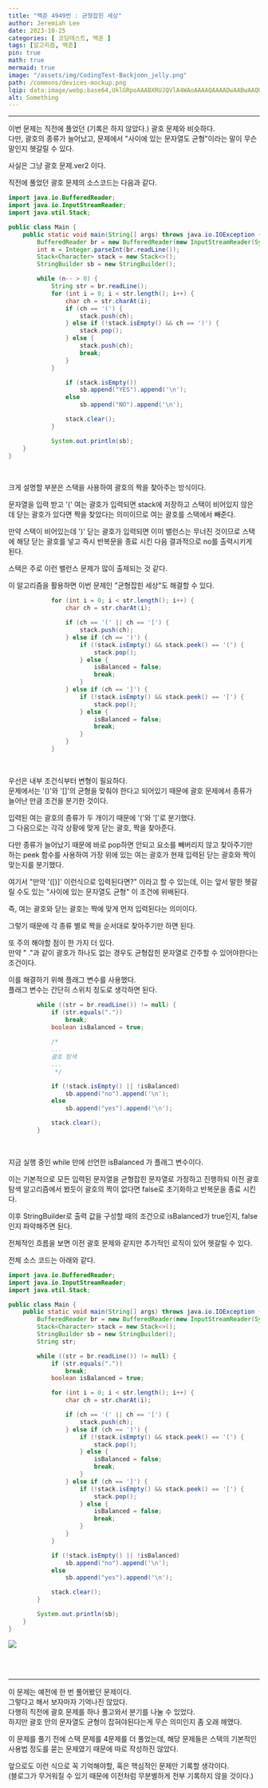 ```yaml
---
title: "백준 4949번 : 균형잡힌 세상"
author: Jeremiah Lee
date: 2023-10-25
categories: [ 코딩테스트, 백준 ]
tags: [알고리즘, 백준]
pin: true
math: true
mermaid: true
image: "/assets/img/CodingTest-Backjoon_jelly.png"
path: /commons/devices-mockup.png
lqip: data:image/webp;base64,UklGRpoAAABXRUJQVlA4WAoAAAAQAAAADwAABwAAQUxQSDIAAAARL0AmbZurmr57yyIiqE8oiG0bejIYEQTgqiDA9vqnsUSI6H+oAERp2HZ65qP/VIAWAFZQOCBCAAAA8AEAnQEqEAAIAAVAfCWkAALp8sF8rgRgAP7o9FDvMCkMde9PK7euH5M1m6VWoDXf2FkP3BqV0ZYbO6NA/VFIAAAA
alt: Something
---
```

***

이번 문제는 직전에 풀었던 (기록은 하지 않았다.) 괄호 문제와 비슷하다.   
다만, 괄호의 종류가 늘어났고, 문제에서 "사이에 있는 문자열도 균형"이라는 말이
무슨 말인지 헷갈릴 수 있다.

사실은 그냥 괄호 문제.ver2 이다.

직전에 풀었던 괄호 문제의 소스코드는 다음과 같다.
```java
import java.io.BufferedReader;
import java.io.InputStreamReader;
import java.util.Stack;

public class Main {
    public static void main(String[] args) throws java.io.IOException {
        BufferedReader br = new BufferedReader(new InputStreamReader(System.in));
        int n = Integer.parseInt(br.readLine());
        Stack<Character> stack = new Stack<>();
        StringBuilder sb = new StringBuilder();

        while (n-- > 0) {
            String str = br.readLine();
            for (int i = 0; i < str.length(); i++) {
                char ch = str.charAt(i);
                if (ch == '(') {
                    stack.push(ch);
                } else if (!stack.isEmpty() && ch == ')') {
                    stack.pop();
                } else {
                    stack.push(ch);
                    break;
                }
            }

                if (stack.isEmpty())
                    sb.append("YES").append('\n');
                else
                    sb.append("NO").append('\n');

                stack.clear();
            }

            System.out.println(sb);
    }
}
```
<br>

크게 설명할 부분은 스택을 사용하여 괄호의 짝을 찾아주는 방식이다.   

문자열을 입력 받고 '(' 여는 괄호가 입력되면 stack에 저장하고
스택이 비어있지 않은데 닫는 괄호가 있다면 짝을 찾았다는 의미이므로
여는 괄호를 스택에서 빼준다.   

만약 스택이 비어있는데 ')' 닫는 괄호가 입력되면 이미 밸런스는 무너진 것이므로
스택에 해당 닫는 괄호를 넣고 즉시 반복문을 종료 시킨 다음
결과적으로 no를 출력시키게 된다.

스택은 주로 이런 밸런스 문제가 많이 출제되는 것 같다.

이 알고리즘을 활용하면 이번 문제인 "균형잡힌 세상"도 해결할 수 있다.

```java
            for (int i = 0; i < str.length(); i++) {
                char ch = str.charAt(i);

                if (ch == '(' || ch == '[') {
                    stack.push(ch);
                } else if (ch == ')') {
                    if (!stack.isEmpty() && stack.peek() == '(') {
                        stack.pop();
                    } else {
                        isBalanced = false;
                        break;
                    }
                } else if (ch == ']') {
                    if (!stack.isEmpty() && stack.peek() == '[') {
                        stack.pop();
                    } else {
                        isBalanced = false;
                        break;
                    }
                }
            }
```
<br>

우선은 내부 조건식부터 변형이 필요하다.   
문제에서는 '()'와 '[]'의 균형을 맞춰야 한다고 되어있기 때문에
괄호 문제에서 종류가 늘어난 만큼 조건을 분기한 것이다.

입력된 여는 괄호의 종류가 두 개이기 때문에 '('와 '['로 분기했다.   
그 다음으로는 각각 상황에 맞게 닫는 괄호, 짝을 찾아준다.

다만 종류가 늘어났기 때문에 바로 pop하면 안되고 요소를 빼버리지 않고 찾아주기만 하는
peek 함수를 사용하여 가장 위에 있는 여는 괄호가 현재 입력된 닫는 괄호와 짝이 맞는지를 분기했다.

여기서 "만약 '([)]' 이런식으로 입력된다면?" 이라고 할 수 있는데, 
이는 앞서 말한 헷갈릴 수도 있는 "사이에 있는 문자열도 균형" 이 조건에 위배된다.

즉, 여는 괄호와 닫는 괄호는 짝에 맞게 먼저 입력된다는 의미이다.

그렇기 때문에 각 종류 별로 짝을 순서대로 찾아주기만 하면 된다.

또 주의 해야할 점이 한 가지 더 있다.   
만약 " ."과 같이 괄호가 하나도 없는 경우도 균형잡힌 문자열로 간주할 수 있어야한다는 조건이다.

이를 해결하기 위해 플래그 변수를 사용했다.   
플래그 변수는 간단히 스위치 정도로 생각하면 된다.

```java
        while ((str = br.readLine()) != null) {
            if (str.equals("."))
                break;
            boolean isBalanced = true;
            
            /*
            ...
            괄호 탐색
            ...
             */

            if (!stack.isEmpty() || !isBalanced)
                sb.append("no").append('\n');
            else
                sb.append("yes").append('\n');

            stack.clear();
        }
```
<br>

지금 실행 중인 while 만에 선언한 isBalanced 가 플래그 변수이다.   

이는 기본적으로 모든 입력된 문자열을 균형잡힌 문자열로 가정하고 진행하되
이전 괄호 탐색 알고리즘에서 봤듯이 괄호의 짝이 없다면 false로 초기화하고 
반복문을 종료 시킨다.

이후 StringBuilder로 출력 값을 구성할 때의 조건으로 isBalanced가 true인지, 
false인지 파악해주면 된다.

전체적인 흐름을 보면 이전 괄호 문제와 같지만 추가적인 로직이 있어 헷갈릴 수 있다.

전체 소스 코드는 아래와 같다.
```java
import java.io.BufferedReader;
import java.io.InputStreamReader;
import java.util.Stack;

public class Main {
    public static void main(String[] args) throws java.io.IOException {
        BufferedReader br = new BufferedReader(new InputStreamReader(System.in));
        Stack<Character> stack = new Stack<>();
        StringBuilder sb = new StringBuilder();
        String str;

        while ((str = br.readLine()) != null) {
            if (str.equals("."))
                break;
            boolean isBalanced = true;

            for (int i = 0; i < str.length(); i++) {
                char ch = str.charAt(i);

                if (ch == '(' || ch == '[') {
                    stack.push(ch);
                } else if (ch == ')') {
                    if (!stack.isEmpty() && stack.peek() == '(') {
                        stack.pop();
                    } else {
                        isBalanced = false;
                        break;
                    }
                } else if (ch == ']') {
                    if (!stack.isEmpty() && stack.peek() == '[') {
                        stack.pop();
                    } else {
                        isBalanced = false;
                        break;
                    }
                }
            }

            if (!stack.isEmpty() || !isBalanced)
                sb.append("no").append('\n');
            else
                sb.append("yes").append('\n');

            stack.clear();
        }

        System.out.println(sb);
    }
}
```
![](/assets/img/CT_BJ_LOG/BJ_4949.png)

<br>
<br>

***
이 문제는 예전에 한 번 풀어봤던 문제이다.   
그렇다고 해서 보자마자 기억나진 않았다.  
다행히 직전에 괄호 문제를 하나 풀고와서 분기를 나눌 수 있었다.   
하지만 괄호 안의 문자열도 균형이 잡혀야된다는게 무슨 의미인지 좀 오래 헤맸다.

이 문제를 풀기 전에 스택 문제를 4문제를 더 풀었는데, 해당 문제들은 스택의 기본적인 사용법 
정도를 묻는 문제였기 때문에 따로 작성하진 않았다.

앞으로도 이런 식으로 꼭 기억해야할, 혹은 핵심적인 문제만 기록할 생각이다.   
(블로그가 무거워질 수 있기 때문에 이전처럼 무분별하게 전부 기록하지 않을 것이다.)
